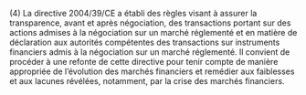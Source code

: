 (4) La directive 2004/39/CE a établi des règles visant à assurer la transparence, avant et après négociation, des transactions portant sur des actions admises à la négociation sur un marché réglementé et en matière de déclaration aux autorités compétentes des transactions sur instruments financiers admis à la négociation sur un marché réglementé. Il convient de procéder à une refonte de cette directive pour tenir compte de manière appropriée de l’évolution des marchés financiers et remédier aux faiblesses et aux lacunes révélées, notamment, par la crise des marchés financiers.